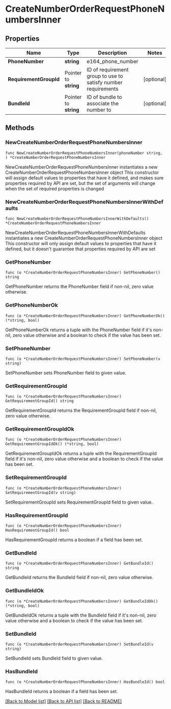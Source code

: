 # CreateNumberOrderRequestPhoneNumbersInner

## Properties

Name | Type | Description | Notes
------------ | ------------- | ------------- | -------------
**PhoneNumber** | **string** | e164_phone_number | 
**RequirementGroupId** | Pointer to **string** | ID of requirement group to use to satisfy number requirements | [optional] 
**BundleId** | Pointer to **string** | ID of bundle to associate the number to | [optional] 

## Methods

### NewCreateNumberOrderRequestPhoneNumbersInner

`func NewCreateNumberOrderRequestPhoneNumbersInner(phoneNumber string, ) *CreateNumberOrderRequestPhoneNumbersInner`

NewCreateNumberOrderRequestPhoneNumbersInner instantiates a new CreateNumberOrderRequestPhoneNumbersInner object
This constructor will assign default values to properties that have it defined,
and makes sure properties required by API are set, but the set of arguments
will change when the set of required properties is changed

### NewCreateNumberOrderRequestPhoneNumbersInnerWithDefaults

`func NewCreateNumberOrderRequestPhoneNumbersInnerWithDefaults() *CreateNumberOrderRequestPhoneNumbersInner`

NewCreateNumberOrderRequestPhoneNumbersInnerWithDefaults instantiates a new CreateNumberOrderRequestPhoneNumbersInner object
This constructor will only assign default values to properties that have it defined,
but it doesn't guarantee that properties required by API are set

### GetPhoneNumber

`func (o *CreateNumberOrderRequestPhoneNumbersInner) GetPhoneNumber() string`

GetPhoneNumber returns the PhoneNumber field if non-nil, zero value otherwise.

### GetPhoneNumberOk

`func (o *CreateNumberOrderRequestPhoneNumbersInner) GetPhoneNumberOk() (*string, bool)`

GetPhoneNumberOk returns a tuple with the PhoneNumber field if it's non-nil, zero value otherwise
and a boolean to check if the value has been set.

### SetPhoneNumber

`func (o *CreateNumberOrderRequestPhoneNumbersInner) SetPhoneNumber(v string)`

SetPhoneNumber sets PhoneNumber field to given value.


### GetRequirementGroupId

`func (o *CreateNumberOrderRequestPhoneNumbersInner) GetRequirementGroupId() string`

GetRequirementGroupId returns the RequirementGroupId field if non-nil, zero value otherwise.

### GetRequirementGroupIdOk

`func (o *CreateNumberOrderRequestPhoneNumbersInner) GetRequirementGroupIdOk() (*string, bool)`

GetRequirementGroupIdOk returns a tuple with the RequirementGroupId field if it's non-nil, zero value otherwise
and a boolean to check if the value has been set.

### SetRequirementGroupId

`func (o *CreateNumberOrderRequestPhoneNumbersInner) SetRequirementGroupId(v string)`

SetRequirementGroupId sets RequirementGroupId field to given value.

### HasRequirementGroupId

`func (o *CreateNumberOrderRequestPhoneNumbersInner) HasRequirementGroupId() bool`

HasRequirementGroupId returns a boolean if a field has been set.

### GetBundleId

`func (o *CreateNumberOrderRequestPhoneNumbersInner) GetBundleId() string`

GetBundleId returns the BundleId field if non-nil, zero value otherwise.

### GetBundleIdOk

`func (o *CreateNumberOrderRequestPhoneNumbersInner) GetBundleIdOk() (*string, bool)`

GetBundleIdOk returns a tuple with the BundleId field if it's non-nil, zero value otherwise
and a boolean to check if the value has been set.

### SetBundleId

`func (o *CreateNumberOrderRequestPhoneNumbersInner) SetBundleId(v string)`

SetBundleId sets BundleId field to given value.

### HasBundleId

`func (o *CreateNumberOrderRequestPhoneNumbersInner) HasBundleId() bool`

HasBundleId returns a boolean if a field has been set.


[[Back to Model list]](../README.md#documentation-for-models) [[Back to API list]](../README.md#documentation-for-api-endpoints) [[Back to README]](../README.md)


